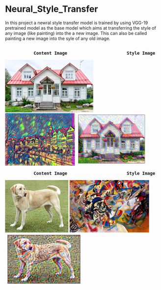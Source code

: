# Neural_Style_Transfer

In this project a newral style transfer model is trained by using VGG-19 pretrained model as the base model  which aims at transferring the style of any image (like painting) into the a new image. This can also be called painting a new image into the syle of any old image.<br><br>

<pre>          <b> Content Image                       Style Image                      Output Image</b></pre>
<p float="left">
<img src='https://github.com/vishalsingha/Neural_Style_Transfer/blob/master/content_image.jpg?raw=true' height= 170px weidth = 250px >
<img src='https://github.com/vishalsingha/Neural_Style_Transfer/blob/master/Style(1).jpg?raw=true'  height= 170px weidth = 250px>
<img src='https://github.com/vishalsingha/Neural_Style_Transfer/blob/master/output_1.png?raw=true'  height= 170px weidth = 250px>
</p>


<pre>          <b> Content Image                       Style Image                      Output Image</b></pre>
<p float="left">
<img src='https://github.com/vishalsingha/Neural_Style_Transfer/blob/master/YellowLabradorLooking_content.jpg?raw=true' height= 170px weidth = 250px >
<img src='https://github.com/vishalsingha/Neural_Style_Transfer/blob/master/Style%20(2).jpg?raw=true' height= 170px weidth = 250px>
<img src='https://github.com/vishalsingha/Neural_Style_Transfer/blob/master/Output_YellowLabradorLooking.png?raw=true' height= 170px weidth = 250px>
</p>

